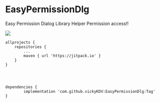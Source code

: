 # EasyPermissionDlg
Easy Permission Dialog Library Helper Permission access!!

[![](https://jitpack.io/v/vickyKDV/EasyPermissionDlg.svg)](https://jitpack.io/#vickyKDV/EasyPermissionDlg)


	allprojects {
		repositories {
			...
			maven { url 'https://jitpack.io' }
		}
	}
  
  


	dependencies {
	        implementation 'com.github.vickyKDV:EasyPermissionDlg:Tag'
	}
